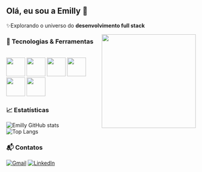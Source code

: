 ## Olá, eu sou a Emilly 👋

✨Explorando o universo do **desenvolvimento full stack**

<img align="right" height="250" src="https://github.com/user-attachments/assets/12c9588c-37fe-4368-9e97-e22a91e926b8" />

### 🚀 Tecnologias & Ferramentas
<div style="display: inline_block"><br/>
  
<img height="50" src="https://cdn.jsdelivr.net/gh/devicons/devicon/icons/html5/html5-original.svg" />
<img height="50" src="https://cdn.jsdelivr.net/gh/devicons/devicon/icons/css3/css3-original.svg" />
<img height="50" src="https://cdn3d.iconscout.com/3d/free/thumb/free-c-language-3d-icon-download-in-png-blend-fbx-gltf-file-formats--logo-mobile-developer-programming-pack-logos-icons-5453029.png?f=webp" />
<img height="50" src="https://cdn.jsdelivr.net/gh/devicons/devicon/icons/csharp/csharp-original.svg" />
<img height="50" src="https://cdn.jsdelivr.net/gh/devicons/devicon/icons/javascript/javascript-original.svg" />
<img height="50" src="https://cdn.jsdelivr.net/gh/devicons/devicon/icons/react/react-original.svg" />
</div>



### 📈 Estatísticas
![Emilly GitHub stats](https://github-readme-stats.vercel.app/api?username=eoliveiraa&show_icons=true&theme=radical)  
![Top Langs](https://github-readme-stats.vercel.app/api/top-langs/?username=eoliveiraa&layout=compact&theme=radical)



### 📬 Contatos
[![Gmail](https://img.shields.io/badge/Gmail-D14836?style=for-the-badge&logo=gmail&logoColor=white)](mailto:eoliveiraa2007@gmail.com)
[![LinkedIn](https://img.shields.io/badge/LinkedIn-0077B5?style=for-the-badge&logo=linkedin&logoColor=white)](https://www.linkedin.com/in/eoliveiraa)


